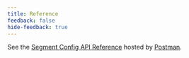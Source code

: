 ```yaml
---
title: Reference
feedback: false
hide-feedback: true
---
```


See the [Segment Config API Reference](https://reference.segmentapis.com/) hosted by [Postman](https://www.getpostman.com/).
